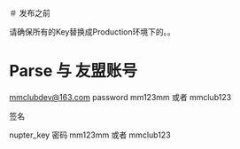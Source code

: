 ＃ 发布之前

请确保所有的Key替换成Production环境下的。。

# Parse 与 友盟账号

mmclubdev@163.com  password mm123mm  或者 mmclub123

签名

nupter_key 密码 mm123mm  或者 mmclub123



